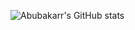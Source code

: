 ![Abubakarr's GitHub stats](https://github-readme-stats.vercel.app/api?username=Abubakarr99&hide=contribs,prs)

<!--
**Abubakarr99/Abubakarr99** is a ✨ _special_ ✨ repository because its `README.md` (this file) appears on your GitHub profile.

Here are some ideas to get you started:

- 🔭 I’m currently working on ...
- 🌱 I’m currently learning ...
- 👯 I’m looking to collaborate on ...
- 🤔 I’m looking for help with ...
- 💬 Ask me about ...
- 📫 How to reach me: ...
- 😄 Pronouns: ...
- ⚡ Fun fact: ...
-->
